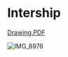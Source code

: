 # Intership


[Drawing.PDF](https://github.com/johnm-8/Intership/files/14354644/Drawing.PDF)



![IMG_8976](https://github.com/johnm-8/Intership/assets/153422653/2fe45df8-0b49-480f-971a-475be7325362)
